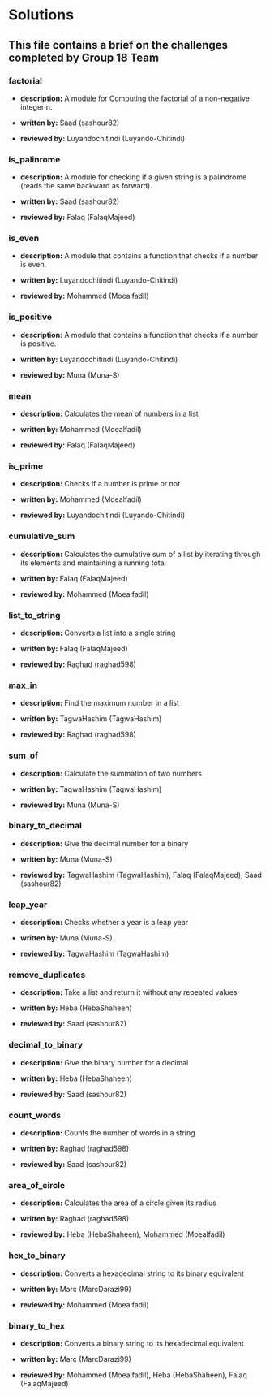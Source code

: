 # Solutions

## This file contains a brief on the challenges completed by Group 18 Team

### factorial

- **description:** A module for Computing the factorial of
  a non-negative integer n.

- **written by:** Saad (sashour82)
  
- **reviewed by:** Luyandochitindi (Luyando-Chitindi)

### is_palinrome

- **description:** A module for checking if a given string is
  a palindrome (reads the same backward as forward).

- **written by:** Saad (sashour82)
  
- **reviewed by:** Falaq (FalaqMajeed)

### is_even

- **description:** A module that contains a function that checks if a number is even.

- **written by:** Luyandochitindi (Luyando-Chitindi)

- **reviewed by:** Mohammed (Moealfadil)

### is_positive

- **description:** A module that contains a function that checks if a number is positive.

- **written by:** Luyandochitindi (Luyando-Chitindi)

- **reviewed by:** Muna (Muna-S)

### mean

- **description:** Calculates the mean of numbers in a list

- **written by:** Mohammed (Moealfadil)

- **reviewed by:** Falaq (FalaqMajeed)

### is_prime

- **description:** Checks if a number is prime or not
  
- **written by:** Mohammed (Moealfadil)
  
- **reviewed by:** Luyandochitindi (Luyando-Chitindi)

### cumulative_sum

- **description:** Calculates the cumulative sum of a list by iterating
  through its elements and maintaining a running total
  
- **written by:** Falaq (FalaqMajeed)
  
- **reviewed by:** Mohammed (Moealfadil)

### list_to_string

- **description:** Converts a list into a single string
  
- **written by:** Falaq (FalaqMajeed)
  
- **reviewed by:** Raghad (raghad598)

### max_in

- **description:** Find the maximum number in a list
  
- **written by:** TagwaHashim (TagwaHashim)
  
- **reviewed by:** Raghad (raghad598)

### sum_of

- **description:** Calculate the summation of two numbers
  
- **written by:** TagwaHashim (TagwaHashim)
  
- **reviewed by:** Muna (Muna-S)

### binary_to_decimal

- **description:** Give the decimal number for a binary
  
- **written by:** Muna (Muna-S)
  
- **reviewed by:** TagwaHashim (TagwaHashim), Falaq (FalaqMajeed), Saad (sashour82)

### leap_year

- **description:** Checks whether a year is a leap year
  
- **written by:** Muna (Muna-S)
  
- **reviewed by:** TagwaHashim (TagwaHashim)

### remove_duplicates

- **description:** Take a list and return it without any repeated values
  
- **written by:** Heba (HebaShaheen)
  
- **reviewed by:** Saad (sashour82)

### decimal_to_binary

- **description:** Give the binary number for a decimal
  
- **written by:** Heba (HebaShaheen)
  
- **reviewed by:** Saad (sashour82)

### count_words

- **description:** Counts the number of words in a string
  
- **written by:** Raghad (raghad598)
  
- **reviewed by:** Saad (sashour82)

### area_of_circle

- **description:** Calculates the area of a circle given its radius
  
- **written by:** Raghad (raghad598)
  
- **reviewed by:** Heba (HebaShaheen), Mohammed (Moealfadil)

### hex_to_binary

- **description:** Converts a hexadecimal string to its binary equivalent
  
- **written by:** Marc (MarcDarazi99)
  
- **reviewed by:** Mohammed (Moealfadil)

### binary_to_hex

- **description:** Converts a binary string to its hexadecimal equivalent
  
- **written by:** Marc (MarcDarazi99)
  
- **reviewed by:** Mohammed (Moealfadil), Heba (HebaShaheen), Falaq (FalaqMajeed)
